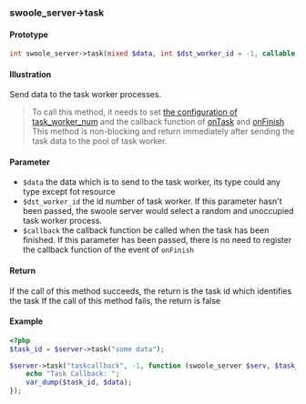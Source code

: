 ### swoole_server->task

#### Prototype

```php
int swoole_server->task(mixed $data, int $dst_worker_id = -1, callable $callback = NULL)
```

#### Illustration

Send data to the task worker processes.

> To call this method, it needs to set [the configuration of task_worker_num](/modules/swoole-server/configuration/task_worker_num.md) and the callback function of [onTask](/modules/swoole-server/callback-functions/ontask.md) and [onFinish](/modules/swoole-server/callback-functions/onfinish.md)
> This method is non-blocking and return immediately after sending the task data to the pool of task worker.

#### Parameter

* `$data`	the data which is to send to the task worker, its type could any type except fot resource
* `$dst_worker_id` the id number of task worker. If this parameter hasn't been passed, the swoole server would select a random and unoccupied task worker process.
* `$callback` the callback function be called when the task has been finished. If this parameter has been passed, there is no need to register the callback function of the event of `onFinish`

#### Return

If the call of this method succeeds, the return is the task id which identifies the task
If the call of this method fails, the return is false

#### Example

``` php
<?php
$task_id = $server->task("some data");

$server->task("taskcallback", -1, function (swoole_server $serv, $task_id, $data) {
    echo "Task Callback: ";
    var_dump($task_id, $data);
});
```
